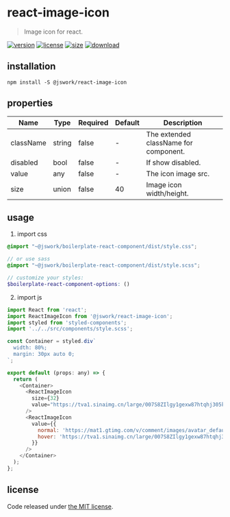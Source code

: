 # react-image-icon
> Image icon for react.

[![version][version-image]][version-url]
[![license][license-image]][license-url]
[![size][size-image]][size-url]
[![download][download-image]][download-url]

## installation
```shell
npm install -S @jswork/react-image-icon
```

## properties
| Name      | Type   | Required | Default | Description                           |
| --------- | ------ | -------- | ------- | ------------------------------------- |
| className | string | false    | -       | The extended className for component. |
| disabled  | bool   | false    | -       | If show disabled.                     |
| value     | any    | false    | -       | The icon image src.                   |
| size      | union  | false    | 40      | Image icon width/height.              |


## usage
1. import css
  ```scss
  @import "~@jswork/boilerplate-react-component/dist/style.css";

  // or use sass
  @import "~@jswork/boilerplate-react-component/dist/style.scss";

  // customize your styles:
  $boilerplate-react-component-options: ()
  ```
2. import js
  ```js
  import React from 'react';
  import ReactImageIcon from '@jswork/react-image-icon';
  import styled from 'styled-components';
  import '../../src/components/style.scss';

  const Container = styled.div`
    width: 80%;
    margin: 30px auto 0;
  `;

  export default (props: any) => {
    return (
      <Container>
        <ReactImageIcon
          size={32}
          value="https://tva1.sinaimg.cn/large/007S8ZIlgy1gexw87htqhj305k05k74o.jpg"
        />
        <ReactImageIcon
          value={{
            normal: 'https://mat1.gtimg.com/v/comment/images/avatar_default.9d95c455.jpg',
            hover: 'https://tva1.sinaimg.cn/large/007S8ZIlgy1gexw87htqhj305k05k74o.jpg'
          }}
        />
      </Container>
    );
  };

  ```

## license
Code released under [the MIT license](https://github.com/afeiship/react-image-icon/blob/master/LICENSE.txt).

[version-image]: https://img.shields.io/npm/v/@jswork/react-image-icon
[version-url]: https://npmjs.org/package/@jswork/react-image-icon

[license-image]: https://img.shields.io/npm/l/@jswork/react-image-icon
[license-url]: https://github.com/afeiship/react-image-icon/blob/master/LICENSE.txt

[size-image]: https://img.shields.io/bundlephobia/minzip/@jswork/react-image-icon
[size-url]: https://github.com/afeiship/react-image-icon/blob/master/dist/react-image-icon.min.js

[download-image]: https://img.shields.io/npm/dm/@jswork/react-image-icon
[download-url]: https://www.npmjs.com/package/@jswork/react-image-icon
